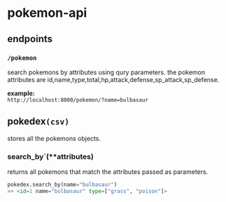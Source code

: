 # pokemon-api

## endpoints  

### __`/pokemon`__
search pokemons by attributes using qury parameters. the pokemon attributes are id,name,type,total,hp,attack,defense,sp_attack,sp_defense.

__example:__  
`http://localhost:8000/pokemon/?name=bulbasaur`

## __pokedex__`(csv)`
stores all the pokemons objects.

### __search_by__`(**attributes)
returns all pokemons that match the attributes passed as parameters.

```python
pokedex.search_by(name="bulbasaur")
>> <id=1 name="bulbasaur" type=["grass", "poison"]>
```
